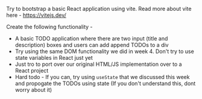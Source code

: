 Try to bootstrap a basic React application using vite. 
Read more about vite here - https://vitejs.dev/

Create the following functionality - 
 - A basic TODO application where there are two input (title and description) boxes and users can add append TODOs to a div
 - Try using the same DOM functionality we did in week 4. Don't try to use state variables in React just yet
 - Just tro to port over our original HTML/JS implementation over to a React project
 - Hard todo - If you can, try using `useState` that we discussed this week and propogate the TODOs using state (If you don't understand this, dont worry about it)